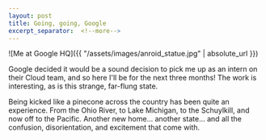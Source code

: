 ```yaml
---
layout: post
title: Going, going, Google
excerpt_separator:  <!--more-->
---
```


![Me at Google HQ]({{ "/assets/images/anroid_statue.jpg" | absolute_url }})

Google decided it would be a sound decision to pick me up as an intern on their Cloud team, and so here I'll be for the next three months! The work is interesting, as is this strange, far-flung state. 

Being kicked like a pinecone across the country has been quite an experience. From the Ohio River, to Lake Michigan, to the Schuylkill, and now off to the Pacific. Another new home... another state... and all the confusion, disorientation, and excitement that come with.